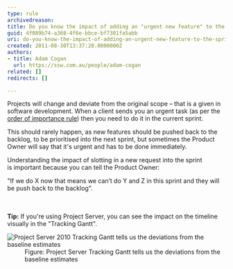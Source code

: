 ```yaml
---
type: rule
archivedreason: 
title: Do you know the impact of adding an "urgent new feature" to the sprint?
guid: 4f089b74-a368-4f6e-bbce-bf7301fa5abb
uri: do-you-know-the-impact-of-adding-an-urgent-new-feature-to-the-sprint
created: 2011-08-30T13:37:20.0000000Z
authors:
- title: Adam Cogan
  url: https://ssw.com.au/people/adam-cogan
related: []
redirects: []

---
```



<p>Projects will change and deviate from the original scope – that is a given in software development. When a client sends you an urgent task (as per the <a href="/_layouts/15/FIXUPREDIRECT.ASPX?WebId=3dfc0e07-e23a-4cbb-aac2-e778b71166a2&amp;TermSetId=07da3ddf-0924-4cd2-a6d4-a4809ae20160&amp;TermId=dfaed2cc-e5c6-4844-98fc-aa1d89a690eb">order of importance rule</a>) then you need to do it in the current sprint.</p><p>This should rarely happen, as&#160;new features should be pushed back to the backlog, to be prioritised into the next sprint, but sometimes the Product Owner will say that it's urgent and has to be done immediately.</p><p>Understanding the impact of slotting in a new request into the sprint is&#160;important because you can tell the Product Owner&#58;</p><p>&quot;If we do X now that means we can’t do Y and Z in this sprint and they will be push back to the backlog&quot;.</p>
<br><excerpt class='endintro'></excerpt><br>
<b>Tip&#58;</b> If you're using Project Server, you can see the impact on the timeline visually in the &quot;Tracking Gantt&quot;.​
<dl class="image"><dt><img class="ms-rteCustom-ImageArea" alt="Project Server 2010 Tracking Gantt tells us the deviations from the baseline estimates" src="/PublishingImages/gantt-chart.jpg" /></dt><dd>Figure&#58; Project Server&#160;Tracking Gantt tells us the deviations from the baseline estimates</dd></dl>


